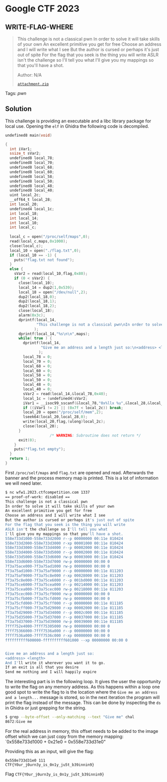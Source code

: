 # Google CTF 2023

## WRITE-FLAG-WHERE

> This challenge is not a classical pwn
In order to solve it will take skills of your own
An excellent primitive you get for free
Choose an address and I will write what I see
But the author is cursed or perhaps it's just out of spite
For the flag that you seek is the thing you will write
ASLR isn't the challenge so I'll tell you what
I'll give you my mappings so that you'll have a shot.
>
>  Author: N/A
>
> [`attachment.zip`](attachment.zip)

Tags: _pwn_

## Solution
This challenge is providing an executable and a libc library package for local use. Opening the `elf` in Ghidra the following code is decompiled.

```c
undefined8 main(void)

{
  int iVar1;
  ssize_t sVar2;
  undefined8 local_78;
  undefined8 local_70;
  undefined8 local_68;
  undefined8 local_60;
  undefined8 local_58;
  undefined8 local_50;
  undefined8 local_48;
  undefined8 local_40;
  uint local_2c;
  __off64_t local_28;
  int local_20;
  undefined4 local_1c;
  int local_18;
  int local_14;
  int local_10;
  int local_c;
  
  local_c = open("/proc/self/maps",0);
  read(local_c,maps,0x1000);
  close(local_c);
  local_10 = open("./flag.txt",0);
  if (local_10 == -1) {
    puts("flag.txt not found");
  }
  else {
    sVar2 = read(local_10,flag,0x80);
    if (0 < sVar2) {
      close(local_10);
      local_14 = dup2(1,0x539);
      local_18 = open("/dev/null",2);
      dup2(local_18,0);
      dup2(local_18,1);
      dup2(local_18,2);
      close(local_18);
      alarm(0x3c);
      dprintf(local_14,
              "This challenge is not a classical pwn\nIn order to solve it will take skills of your  own\nAn excellent primitive you get for free\nChoose an address and I will write what  I see\nBut the author is cursed or perhaps it\'s just out of spite\nFor the flag that  you seek is the thing you will write\nASLR isn\'t the challenge so I\'ll tell you what \nI\'ll give you my mappings so that you\'ll have a shot.\n"
             );
      dprintf(local_14,"%s\n\n",maps);
      while( true ) {
        dprintf(local_14,
                "Give me an address and a length just so:\n<address> <length>\nAnd I\'ll write it wh erever you want it to go.\nIf an exit is all that you desire\nSend me nothing and I  will happily expire\n"
               );
        local_78 = 0;
        local_70 = 0;
        local_68 = 0;
        local_60 = 0;
        local_58 = 0;
        local_50 = 0;
        local_48 = 0;
        local_40 = 0;
        sVar2 = read(local_14,&local_78,0x40);
        local_1c = (undefined4)sVar2;
        iVar1 = __isoc99_sscanf(&local_78,"0x%llx %u",&local_28,&local_2c);
        if ((iVar1 != 2) || (0x7f < local_2c)) break;
        local_20 = open("/proc/self/mem",2);
        lseek64(local_20,local_28,0);
        write(local_20,flag,(ulong)local_2c);
        close(local_20);
      }
                    /* WARNING: Subroutine does not return */
      exit(0);
    }
    puts("flag.txt empty");
  }
  return 1;
}
```

First `/proc/self/maps` and `flag.txt` are opened and read. Afterwards the banner and the process memory map is printed. This is a lot of information we will need later. 

```bash
$ nc wfw1.2023.ctfcompetition.com 1337
== proof-of-work: disabled ==
This challenge is not a classical pwn
In order to solve it will take skills of your own
An excellent primitive you get for free
Choose an address and I will write what I see
But the author is cursed or perhaps it's just out of spite
For the flag that you seek is the thing you will write
ASLR isn't the challenge so I'll tell you what
I'll give you my mappings so that you'll have a shot.
558e733d1000-558e733d2000 r--p 00000000 00:11e 810424                    /home/user/chal
558e733d2000-558e733d3000 r-xp 00001000 00:11e 810424                    /home/user/chal
558e733d3000-558e733d4000 r--p 00002000 00:11e 810424                    /home/user/chal
558e733d4000-558e733d5000 r--p 00002000 00:11e 810424                    /home/user/chal
558e733d5000-558e733d6000 rw-p 00003000 00:11e 810424                    /home/user/chal
558e733d6000-558e733d7000 rw-p 00000000 00:00 0
7f3a75ace000-7f3a75ad1000 rw-p 00000000 00:00 0
7f3a75ad1000-7f3a75af9000 r--p 00000000 00:11e 811203                    /usr/lib/x86_64-linux-gnu/libc.so.6
7f3a75af9000-7f3a75c8e000 r-xp 00028000 00:11e 811203                    /usr/lib/x86_64-linux-gnu/libc.so.6
7f3a75c8e000-7f3a75ce6000 r--p 001bd000 00:11e 811203                    /usr/lib/x86_64-linux-gnu/libc.so.6
7f3a75ce6000-7f3a75cea000 r--p 00214000 00:11e 811203                    /usr/lib/x86_64-linux-gnu/libc.so.6
7f3a75cea000-7f3a75cec000 rw-p 00218000 00:11e 811203                    /usr/lib/x86_64-linux-gnu/libc.so.6
7f3a75cec000-7f3a75cf9000 rw-p 00000000 00:00 0
7f3a75cfb000-7f3a75cfd000 rw-p 00000000 00:00 0
7f3a75cfd000-7f3a75cff000 r--p 00000000 00:11e 811185                    /usr/lib/x86_64-linux-gnu/ld-linux-x86-64.so.2
7f3a75cff000-7f3a75d29000 r-xp 00002000 00:11e 811185                    /usr/lib/x86_64-linux-gnu/ld-linux-x86-64.so.2
7f3a75d29000-7f3a75d34000 r--p 0002c000 00:11e 811185                    /usr/lib/x86_64-linux-gnu/ld-linux-x86-64.so.2
7f3a75d35000-7f3a75d37000 r--p 00037000 00:11e 811185                    /usr/lib/x86_64-linux-gnu/ld-linux-x86-64.so.2
7f3a75d37000-7f3a75d39000 rw-p 00039000 00:11e 811185                    /usr/lib/x86_64-linux-gnu/ld-linux-x86-64.so.2
7fff752e4000-7fff75305000 rw-p 00000000 00:00 0                          [stack]
7fff75366000-7fff7536a000 r--p 00000000 00:00 0                          [vvar]
7fff7536a000-7fff7536c000 r-xp 00000000 00:00 0                          [vdso]
ffffffffff600000-ffffffffff601000 --xp 00000000 00:00 0                  [vsyscall]


Give me an address and a length just so:
<address> <length>
And I'll write it wherever you want it to go.
If an exit is all that you desire
Send me nothing and I will happily expire
```

The interesting part is in the following loop. It gives the user the opportunity to write the flag on any memory address. As this happens within a loop one good spot to write the flag to is the location where the `Give me an address and a length...` message is stored, so in the next iteration the program will print the flag instead of the message. This can be done by inspecting the `ds` in Ghidra or just grepping for the string.

```bash
$ grep --byte-offset --only-matching --text "Give me" chal
8672:Give me
```
For the real address in memory, this offset needs to be added to the image offset which we can just copy from the memory mapping: `0x558e733d1000 + 0x21e0 = 0x558e733d31e0"

Providing this as an input, will give the flag:
```
0x558e733d31e0 111
CTF{Y0ur_j0urn3y_is_0n1y_ju5t_b39innin9}
```

Flag `CTF{Y0ur_j0urn3y_is_0n1y_ju5t_b39innin9}`